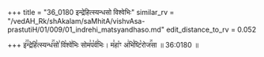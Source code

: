 +++
title = "36_0180 इन्द्रेहित्स्यन्धसो विश्वेभिः"
similar_rv = "/vedAH_Rk/shAkalam/saMhitA/vishvAsa-prastutiH/01/009/01_indrehi_matsyandhaso.md"
edit_distance_to_rv = 0.052

+++
इ꣢꣫न्द्रेहि꣣त्स्यन्ध꣢꣯सो꣣ वि꣡श्वे꣢भिः सोम꣣प꣡र्व꣢भिः। म꣣हा꣡ꣳ अ꣢भि꣣ष्टि꣡रोज꣢꣯सा ॥ 36:0180 ॥

<div class="js_include " url="/vedAH_Rk/shAkalam/saMhitA/vishvAsa-prastutiH/01/009/01_indrehi_matsyandhaso.md"  newLevelForH1="2" title="विश्वास-शाकल-प्रस्तुतिः"  > </div>